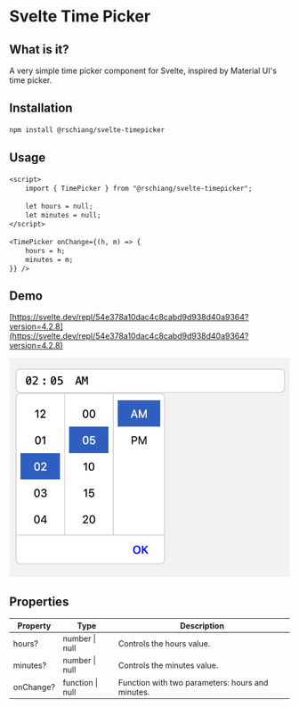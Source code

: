 # Svelte Time Picker

## What is it?

A very simple time picker component for Svelte, inspired by Material UI's time picker.

## Installation

```bash
npm install @rschiang/svelte-timepicker
```

## Usage

```svelte
<script>
    import { TimePicker } from "@rschiang/svelte-timepicker";

    let hours = null;
    let minutes = null;
</script>

<TimePicker onChange={(h, m) => {
    hours = h;
    minutes = m;
}} />
```

## Demo

[https://svelte.dev/repl/54e378a10dac4c8cabd9d938d40a9364?version=4.2.8](https://svelte.dev/repl/54e378a10dac4c8cabd9d938d40a9364?version=4.2.8)

![Screenshot](./static/screenshot.png)

## Properties

| Property | Type | Description |
| ----------- | ----------- | ----------- |
| hours? | number \| null | Controls the hours value. |
| minutes? | number \| null | Controls the minutes value. | 
| onChange? | function \| null | Function with two parameters: hours and minutes. |